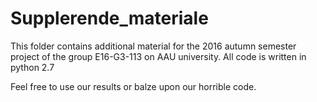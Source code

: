 # Supplerende_materiale
This folder contains additional material for the 2016 autumn semester project of the group E16-G3-113 on AAU university.
All code is written in python 2.7

Feel free to use our results or balze upon our horrible code. 

